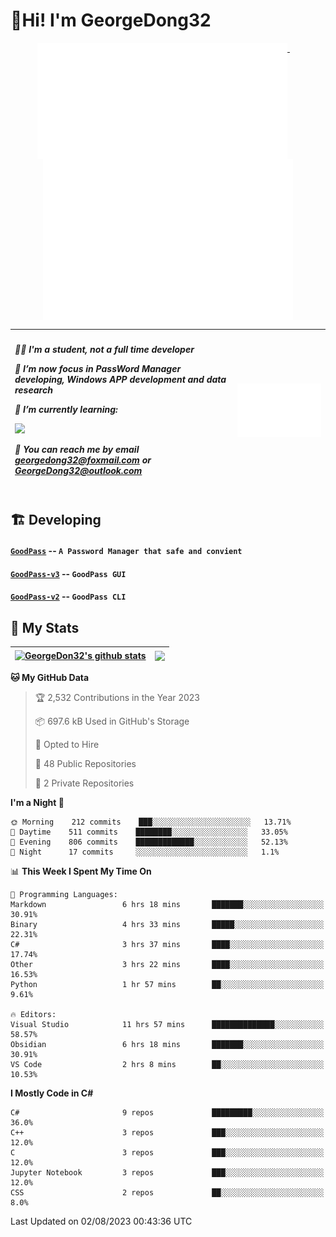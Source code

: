 # 👋Hi! I'm GeorgeDong32
<p align="center">
  <a href="#">
    <img width="400" align="top" src="https://github.com/GeorgeDong32/GeorgeDong32/blob/main/metrics.classic.svg" />
  </a>
  &emsp;
  <a href="#">
    <img width="400" align="top" src="https://github.com/GeorgeDong32/GeorgeDong32/blob/main/metrics.achievements.svg" />
  </a>
</p>

| <h5 align="left"> <p>🧑‍🎓 I'm a student, not a full time developer</p> <p>👀 I’m now focus in PassWord Manager developing, Windows APP development and data research</p> <p>📖 I’m currently learning:</p> <p><img height="28" src="https://skillicons.dev/icons?i=cs,c,cpp,matlab,cmake,py,dotnet,unity" /></p> <p>💬 You can reach me by email georgedong32@foxmail.com or GeorgeDong32@outlook.com</p></h5> | <img width="450" alt="my-commit-calendar" src="https://github.com/GeorgeDong32/GeorgeDong32/blob/main/metrics.plugin.isocalendar.svg" > |
| ------------- | ------------- |

## 🏗️ Developing
#### [`GoodPass`](https://github.com/GeorgeDong32/GoodPass) -- `A Password Manager that safe and convient`
#### [`GoodPass-v3`](https://github.com/GeorgeDong32/GoodPass-v3) -- `GoodPass GUI`
#### [`GoodPass-v2`](https://github.com/GeorgeDong32/GoodPass-v2) -- `GoodPass CLI`

## 🚀 My Stats

| <a href="https://github.com/GeorgeDong32/github-readme-stats"><img align="center" src="https://github-readme-stats-georgedong32.vercel.app/api?username=GeorgeDong32&show_icons=true&bg_color=45,34558b,FFFFFF&title_color=FFFFFF&icon_color=F5DF4D&hide_border=1" alt="GeorgeDon32's github stats" /></a> | <a href="https://github.com/GeorgeDong32/github-readme-stats"><img align="center" height="192" src="https://github-readme-stats-georgedong32.vercel.app/api/top-langs/?username=GeorgeDong32&layout=compact&bg_color=45,FFFFFF,34558b&title_color=555555&hide_border=1&langs_count=7&size_weight=1.2&count_weight=0.33" /></a> |
| ------------- | ------------- |


<!--START_SECTION:waka-->
**🐱 My GitHub Data** 

> 🏆 2,532 Contributions in the Year 2023
 > 
> 📦 697.6 kB Used in GitHub's Storage 
 > 
> 💼 Opted to Hire
 > 
> 📜 48 Public Repositories 
 > 
> 🔑 2 Private Repositories  
 > 
**I'm a Night 🦉** 

```text
🌞 Morning    212 commits    ███░░░░░░░░░░░░░░░░░░░░░░   13.71% 
🌆 Daytime    511 commits    ████████░░░░░░░░░░░░░░░░░   33.05% 
🌃 Evening    806 commits    █████████████░░░░░░░░░░░░   52.13% 
🌙 Night      17 commits     ░░░░░░░░░░░░░░░░░░░░░░░░░   1.1%

```


📊 **This Week I Spent My Time On** 

```text
💬 Programming Languages: 
Markdown                 6 hrs 18 mins       ███████░░░░░░░░░░░░░░░░░░   30.91% 
Binary                   4 hrs 33 mins       █████░░░░░░░░░░░░░░░░░░░░   22.31% 
C#                       3 hrs 37 mins       ████░░░░░░░░░░░░░░░░░░░░░   17.74% 
Other                    3 hrs 22 mins       ████░░░░░░░░░░░░░░░░░░░░░   16.53% 
Python                   1 hr 57 mins        ██░░░░░░░░░░░░░░░░░░░░░░░   9.61%

🔥 Editors: 
Visual Studio            11 hrs 57 mins      ██████████████░░░░░░░░░░░   58.57% 
Obsidian                 6 hrs 18 mins       ███████░░░░░░░░░░░░░░░░░░   30.91% 
VS Code                  2 hrs 8 mins        ██░░░░░░░░░░░░░░░░░░░░░░░   10.53%

```

**I Mostly Code in C#** 

```text
C#                       9 repos             █████████░░░░░░░░░░░░░░░░   36.0% 
C++                      3 repos             ███░░░░░░░░░░░░░░░░░░░░░░   12.0% 
C                        3 repos             ███░░░░░░░░░░░░░░░░░░░░░░   12.0% 
Jupyter Notebook         3 repos             ███░░░░░░░░░░░░░░░░░░░░░░   12.0% 
CSS                      2 repos             ██░░░░░░░░░░░░░░░░░░░░░░░   8.0%

```



 Last Updated on 02/08/2023 00:43:36 UTC
<!--END_SECTION:waka-->

